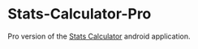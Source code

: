 Stats-Calculator-Pro
====================

Pro version of the [Stats Calculator](https://play.google.com/store/apps/details?id=me.nickpierson.StatsCalculator) android application.
